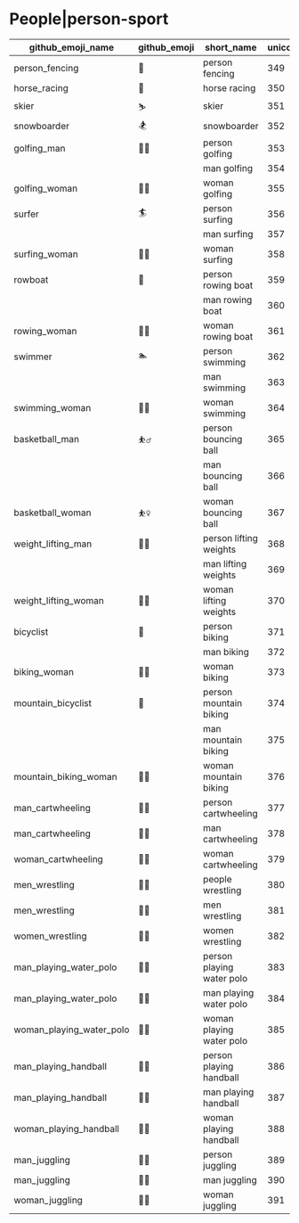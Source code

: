 # People|person-sport

|github_emoji_name|github_emoji|short_name|unicode_index|
|---|---|---|---|
|person_fencing|:person_fencing:|person fencing|349|
|horse_racing|:horse_racing:|horse racing|350|
|skier|:skier:|skier|351|
|snowboarder|:snowboarder:|snowboarder|352|
|golfing_man|:golfing_man:|person golfing|353|
|||man golfing|354|
|golfing_woman|:golfing_woman:|woman golfing|355|
|surfer|:surfer:|person surfing|356|
|||man surfing|357|
|surfing_woman|:surfing_woman:|woman surfing|358|
|rowboat|:rowboat:|person rowing boat|359|
|||man rowing boat|360|
|rowing_woman|:rowing_woman:|woman rowing boat|361|
|swimmer|:swimmer:|person swimming|362|
|||man swimming|363|
|swimming_woman|:swimming_woman:|woman swimming|364|
|basketball_man|:basketball_man:|person bouncing ball|365|
|||man bouncing ball|366|
|basketball_woman|:basketball_woman:|woman bouncing ball|367|
|weight_lifting_man|:weight_lifting_man:|person lifting weights|368|
|||man lifting weights|369|
|weight_lifting_woman|:weight_lifting_woman:|woman lifting weights|370|
|bicyclist|:bicyclist:|person biking|371|
|||man biking|372|
|biking_woman|:biking_woman:|woman biking|373|
|mountain_bicyclist|:mountain_bicyclist:|person mountain biking|374|
|||man mountain biking|375|
|mountain_biking_woman|:mountain_biking_woman:|woman mountain biking|376|
|man_cartwheeling|:man_cartwheeling:|person cartwheeling|377|
|man_cartwheeling|:man_cartwheeling:|man cartwheeling|378|
|woman_cartwheeling|:woman_cartwheeling:|woman cartwheeling|379|
|men_wrestling|:men_wrestling:|people wrestling|380|
|men_wrestling|:men_wrestling:|men wrestling|381|
|women_wrestling|:women_wrestling:|women wrestling|382|
|man_playing_water_polo|:man_playing_water_polo:|person playing water polo|383|
|man_playing_water_polo|:man_playing_water_polo:|man playing water polo|384|
|woman_playing_water_polo|:woman_playing_water_polo:|woman playing water polo|385|
|man_playing_handball|:man_playing_handball:|person playing handball|386|
|man_playing_handball|:man_playing_handball:|man playing handball|387|
|woman_playing_handball|:woman_playing_handball:|woman playing handball|388|
|man_juggling|:man_juggling:|person juggling|389|
|man_juggling|:man_juggling:|man juggling|390|
|woman_juggling|:woman_juggling:|woman juggling|391|
